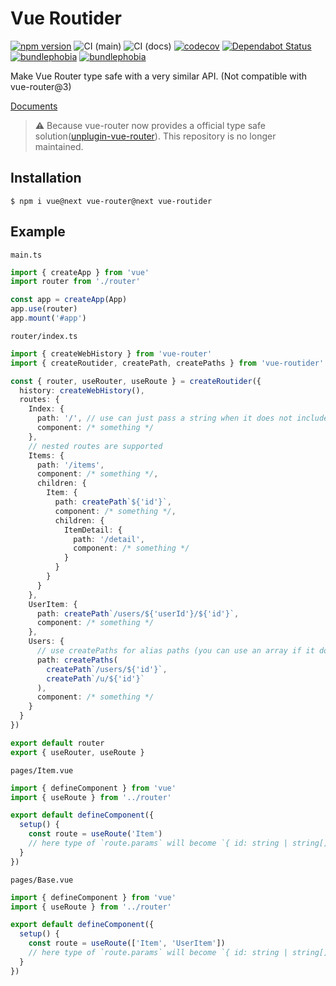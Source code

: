 # Vue Routider

[![npm version](https://badge.fury.io/js/vue-routider.svg)](https://badge.fury.io/js/vue-routider)
![CI (main)](https://github.com/sapphi-red/vue-routider/workflows/CI%20(main)/badge.svg)
![CI (docs)](https://github.com/sapphi-red/vue-routider/workflows/CI%20(docs)/badge.svg)
[![codecov](https://codecov.io/gh/sapphi-red/vue-routider/branch/master/graph/badge.svg)](https://codecov.io/gh/sapphi-red/vue-routider)
[![Dependabot Status](https://api.dependabot.com/badges/status?host=github&repo=sapphi-red/vue-routider)](https://dependabot.com)
[![bundlephobia](https://badgen.net/bundlephobia/min/vue-routider)](https://bundlephobia.com/result?p=vue-routider)
[![bundlephobia](https://badgen.net/bundlephobia/minzip/vue-routider)](https://bundlephobia.com/result?p=vue-routider)

Make Vue Router type safe with a very similar API.
(Not compatible with vue-router@3)

[Documents](https://vue-routider.sapphi.red/)

> ⚠️ Because vue-router now provides a official type safe solution([unplugin-vue-router](https://github.com/posva/unplugin-vue-router)). This repository is no longer maintained.

## Installation
```shell
$ npm i vue@next vue-router@next vue-routider
```

## Example
`main.ts`
```typescript
import { createApp } from 'vue'
import router from './router'

const app = createApp(App)
app.use(router)
app.mount('#app')
```

`router/index.ts`
```typescript
import { createWebHistory } from 'vue-router'
import { createRoutider, createPath, createPaths } from 'vue-routider'

const { router, useRouter, useRoute } = createRoutider({
  history: createWebHistory(),
  routes: {
    Index: {
      path: '/', // use can just pass a string when it does not include params
      component: /* something */
    },
    // nested routes are supported
    Items: {
      path: '/items',
      component: /* something */,
      children: {
        Item: {
          path: createPath`${'id'}`,
          component: /* something */,
          children: {
            ItemDetail: {
              path: '/detail',
              component: /* something */
            }
          }
        }
      }
    },
    UserItem: {
      path: createPath`/users/${'userId'}/${'id'}`,
      component: /* something */
    },
    Users: {
      // use createPaths for alias paths (you can use an array if it does not include params)
      path: createPaths(
        createPath`/users/${'id'}`,
        createPath`/u/${'id'}`
      ),
      component: /* something */
    }
  }
})

export default router
export { useRouter, useRoute }
```

`pages/Item.vue`
```typescript
import { defineComponent } from 'vue'
import { useRoute } from '../router'

export default defineComponent({
  setup() {
    const route = useRoute('Item')
    // here type of `route.params` will become `{ id: string | string[] }`
  }
})
```

`pages/Base.vue`
```typescript
import { defineComponent } from 'vue'
import { useRoute } from '../router'

export default defineComponent({
  setup() {
    const route = useRoute(['Item', 'UserItem'])
    // here type of `route.params` will become `{ id: string | string[], userId?: string | string[] }`
  }
})
```
